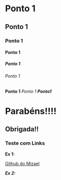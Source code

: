 # Ponto 1

## Ponto 1

### Ponto 1

#### Ponto 1

##### Ponto 1

###### Ponto 1

**Ponto 1**
_Ponto 1_
**_Ponto1_**

# Parabéns!!!!

## Obrigada!!

### Teste com Links

**Ex 1:**

[Github do Mizael](https://github.com/mizaelc)

**_Ex 2:_**

